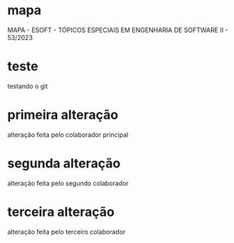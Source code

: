 # mapa
MAPA - ESOFT - TÓPICOS ESPECIAIS EM ENGENHARIA DE SOFTWARE II - 53/2023

# teste
testando o git

# primeira alteração
alteração feita pelo colaborador principal

# segunda alteração
alteração feita pelo segundo colaborador

# terceira alteração
alteração feita pelo terceiro colaborador 
